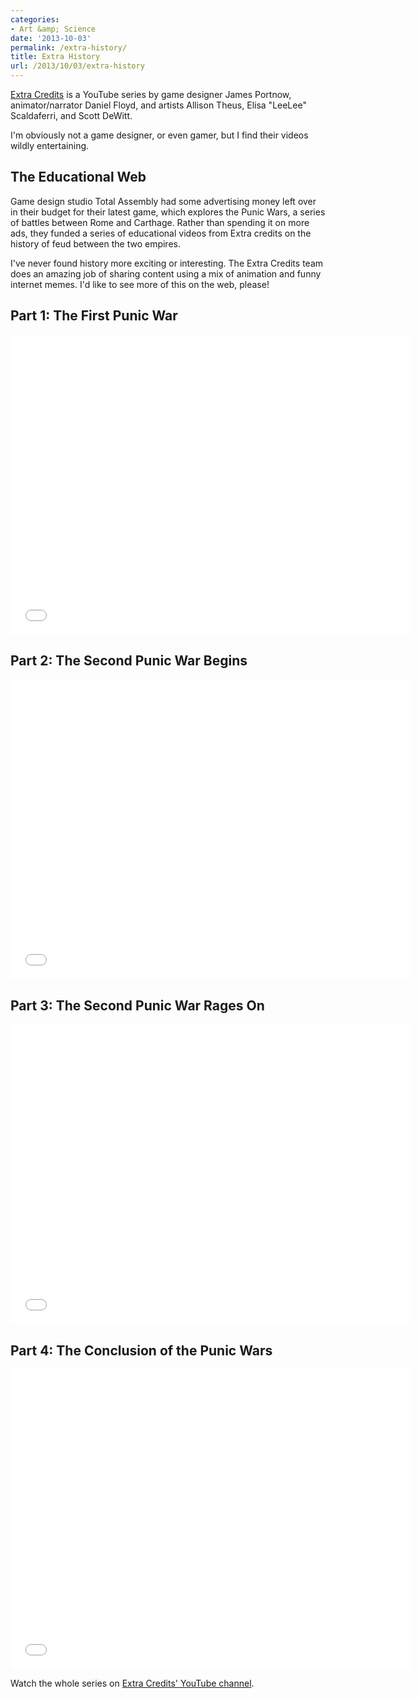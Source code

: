 ```yaml
---
categories:
- Art &amp; Science
date: '2013-10-03'
permalink: /extra-history/
title: Extra History
url: /2013/10/03/extra-history
---
```


<a href="https://www.youtube.com/user/ExtraCreditz">Extra Credits</a> is a YouTube series by game designer James Portnow, animator/narrator Daniel Floyd, and artists Allison Theus, Elisa "LeeLee" Scaldaferri, and Scott DeWitt.

<p>I'm obviously not a game designer, or even gamer, but I find their videos wildly entertaining.
<!--more--></p>

<h2>The Educational Web</h2>

Game design studio Total Assembly had some advertising money left over in their budget for their latest game, which explores the Punic Wars, a series of battles between Rome and Carthage. Rather than spending it on more ads, they funded a series of educational videos from Extra credits on the history of feud between the two empires.

I've never found history more exciting or interesting. The Extra Credits team does an amazing job of sharing content using a mix of animation and funny internet memes. I'd like to see more of this on the web, please!

<h2>Part 1: The First Punic War</h2>

<iframe width="640" height="480" src="//www.youtube.com/embed/EbBHk_zLTmY?rel=0" frameborder="0" allowfullscreen></iframe>

<h2>Part 2: The Second Punic War Begins</h2>

<iframe width="640" height="480" src="//www.youtube.com/embed/lf0-Yki5p40?rel=0" frameborder="0" allowfullscreen></iframe>

<h2>Part 3: The Second Punic War Rages On</h2>

<iframe width="640" height="480" src="//www.youtube.com/embed/wT_rev5VAQc?rel=0" frameborder="0" allowfullscreen></iframe>

<h2>Part 4: The Conclusion of the Punic Wars</h2>

<iframe width="640" height="480" src="//www.youtube.com/embed/McT1H-NVCMQ?rel=0" frameborder="0" allowfullscreen></iframe>

Watch the whole series on <a href="https://www.youtube.com/playlist?list=PLhyKYa0YJ_5Aq7g4bil7bnGi0A8gTsawu">Extra Credits' YouTube channel</a>.